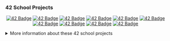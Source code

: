### 42 School Projects
<div align="center">

<a href="https://github.com/h-beeen/42cursus/tree/master/libft">![42 Badge](https://github.com/h-beeen/42cursus/tree/master/h-beeen/42cursus/tree/master/blob/main/42_badges/libfte.png)</a>
<a href="https://github.com/h-beeen/42cursus/tree/master/get_next_line">![42 Badge](https://github.com/h-beeen/42cursus/tree/master/h-beeen/42cursus/tree/master/blob/main/42_badges/get_next_linee.png)</a>
<a href="https://github.com/h-beeen/42cursus/tree/master/ft_printf">![42 Badge](https://github.com/h-beeen/42cursus/tree/master/h-beeen/42cursus/tree/master/blob/main/42_badges/ft_printfe.png)</a>
<a href="https://github.com/h-beeen/42cursus/tree/master/Born2beroot">![42 Badge](https://github.com/h-beeen/42cursus/tree/master/h-beeen/42cursus/tree/master/blob/main/42_badges/born2beroote.png)</a>
<a href="https://github.com/h-beeen/42cursus/tree/master/fract-ol">![42 Badge](https://github.com/h-beeen/42cursus/tree/master/h-beeen/42cursus/tree/master/blob/main/42_badges/fract-ole.png)</a>
<a href="https://github.com/h-beeen/42cursus/tree/master/pipex">![42 Badge](https://github.com/h-beeen/42cursus/tree/master/h-beeen/42cursus/tree/master/blob/main/42_badges/pipexe.png)</a>
<a href="https://github.com/h-beeen/42cursus/tree/master/push_swap">![42 Badge](https://github.com/h-beeen/42cursus/tree/master/h-beeen/42cursus/tree/master/blob/main/42_badges/push_swape.png)</a>
<a href="https://github.com/h-beeen/42cursus/tree/master/philosophers">![42 Badge](https://github.com/h-beeen/42cursus/tree/master/h-beeen/42cursus/tree/master/blob/main/42_badges/philosopherse.png)</a>
<a href="https://github.com/h-beeen/42cursus/tree/master/minishell">![42 Badge](https://github.com/h-beeen/42cursus/tree/master/h-beeen/42cursus/tree/master/blob/main/42_badges/minishelle.png)</a>
<a href="https://github.com/h-beeen/42cursus/tree/master/net_practice">![42 Badge](https://github.com/h-beeen/42cursus/tree/master/h-beeen/42cursus/tree/master/blob/main/42_badges/netpracticee.png)</a>

</div>
<details>
<summary>More information about these 42 school projects</summary>

| Project                                                  |  Language  | Grade| Description                                                           |
|----------------------------------------------------------|------------|------|-----------------------------------------------------------------------|
| [libft](https://github.com/h-beeen/42cursus/tree/master/libft)               | C          | 125% | Create a library of basic functions.                                  |
| [GNL](https://github.com/h-beeen/42cursus/tree/master/get_next_line)         | C          | 125% | Read a single line from a file descriptor, can be used in a loop.     |
| [ft_printf](https://github.com/h-beeen/42cursus/tree/master/ft_printf)       | C          | 125% | Recode the standard C library function, printf.                       |
| [born2beroot](https://github.com/h-beeen/42cursus/tree/master/Born2beroot)   | Shell, CLI | 125% | Create a virtual machine to host a Debian server.                     |
| [pipex](https://github.com/h-beeen/42cursus/tree/master/pipex)               | C          | 118% | Recreate the shell pipe behavior.                                     |
| [fract'ol](https://github.com/h-beeen/42cursus/tree/master/fract-ol)         | C          | 125% | Create a graphical program to generate fractals.                      |
| [push_swap](https://github.com/h-beeen/42cursus/tree/master/push_swap)       | C          | 100% | Sort a list of random integers in the least amount of moves possible. |
| [philosophers](https://github.com/h-beeen/42cursus/tree/master/philosophers) | C          | 125% | Solve the dining philosophers problem with semaphores.                |
| [minishell](https://github.com/h-beeen/42cursus/tree/master/minishell)       | C          |  99% | Create a minitature shell program. Team project.                      |
| [net_practice](https://github.com/h-beeen/42cursus/tree/master/net_practice) | N/A        | 100% | Solve IP addressing and network issues in a training interface.       |
| [Cpp Modules](https://github.com/h-beeen/42cursus/tree/master/Cpp_Modules)   | C++        | WIP  | Create a series of small C++ programs.                                |

</details>